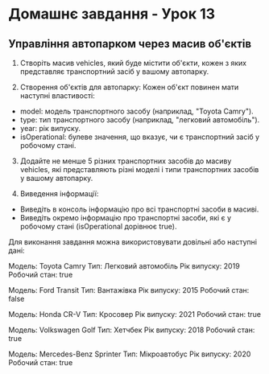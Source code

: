 # Домашнє завдання - Урок 13
## Управління автопарком через масив об'єктів
1. Створіть масив vehicles, який буде містити об'єкти, кожен з яких представляє транспортний засіб у вашому автопарку.

2. Створення об'єктів для автопарку:
Кожен об'єкт повинен мати наступні властивості:
- model: модель транспортного засобу (наприклад, "Toyota Camry").
- type: тип транспортного засобу (наприклад, "легковий автомобіль").
- year: рік випуску.
- isOperational: булеве значення, що вказує, чи є транспортний засіб у робочому стані.

3. Додайте не менше 5 різних транспортних засобів до масиву vehicles, які представляють різні моделі і типи транспортних засобів у вашому автопарку.

4. Виведення інформації:
- Виведіть в консоль інформацію про всі транспортні засоби в масиві.
- Виведіть окремо інформацію про транспортні засоби, які є у робочому стані (isOperational дорівнює true).

Для виконання завдання можна використовувати довільні або наступні дані:


Модель: Toyota Camry
Тип: Легковий автомобіль
Рік випуску: 2019
Робочий стан: true


Модель: Ford Transit
Тип: Вантажівка
Рік випуску: 2015
Робочий стан: false


Модель: Honda CR-V
Тип: Кросовер
Рік випуску: 2021
Робочий стан: true


Модель: Volkswagen Golf
Тип: Хетчбек
Рік випуску: 2018
Робочий стан: true


Модель: Mercedes-Benz Sprinter
Тип: Мікроавтобус
Рік випуску: 2020
Робочий стан: true
